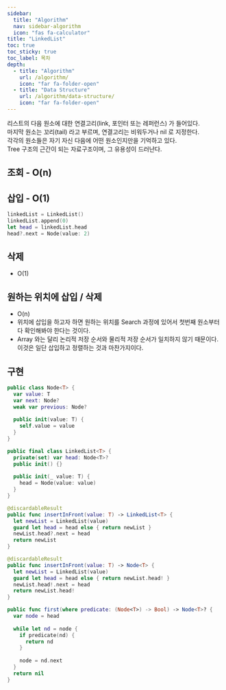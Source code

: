 ```yaml
---
sidebar:
  title: "Algorithm"
  nav: sidebar-algorithm
  icon: "fas fa-calculator"
title: "LinkedList"
toc: true
toc_sticky: true
toc_label: 목차
depth: 
  - title: "Algorithm"
    url: /algorithm/
    icon: "far fa-folder-open"
  - title: "Data Structure"
    url: /algorithm/data-structure/
    icon: "far fa-folder-open"
---
```

리스트의 다음 원소에 대한 연결고리(link, 포인터 또는 레퍼런스) 가 들어있다.  
마지막 원소는 꼬리(tail) 라고 부르며, 연결고리는 비워두거나 nil 로 지정한다.  
각각의 원소들은 자기 자신 다음에 어떤 원소인지만을 기억하고 있다.  
Tree 구조의 근간이 되는 자료구조이며, 그 유용성이 드러난다.  

## 조회 - O(n)


## 삽입 - O(1)
```swift
linkedList = LinkedList()
linkedList.append(0)
let head = linkedList.head
head?.next = Node(value: 2)
```

## 삭제
- O(1)

## 원하는 위치에 삽입 / 삭제
- O(n)
- 위치에 삽입을 하고자 하면 원하는 위치를 Search 과정에 있어서 첫번째 원소부터 다 확인해봐야 한다는 것이다. 
- Array 와는 달리 논리적 저장 순서와 물리적 저장 순서가 일치하지 않기 때문이다. 이것은 일단 삽입하고 정렬하는 것과 마찬가지이다. 




## 구현
```swift
public class Node<T> {
  var value: T
  var next: Node?
  weak var previous: Node?
  
  public init(value: T) {
    self.value = value
  }
}
```

```swift
public final class LinkedList<T> {
  private(set) var head: Node<T>?
  public init() {}
  
  public init(_ value: T) {
    head = Node(value: value)
  }
}
```

```swift
@discardableResult
public func insertInFront(value: T) -> LinkedList<T> {
  let newList = LinkedList(value)
  guard let head = head else { return newList }
  newList.head?.next = head
  return newList
}

@discardableResult
public func insertInFront(value: T) -> Node<T> {
  let newList = LinkedList(value)
  guard let head = head else { return newList.head! }
  newList.head!.next = head
  return newList.head!
}
```


```swift
public func first(where predicate: (Node<T>) -> Bool) -> Node<T>? {
  var node = head
  
  while let nd = node {
    if predicate(nd) {
      return nd
    }
    
    node = nd.next
  }
  return nil
}
```
